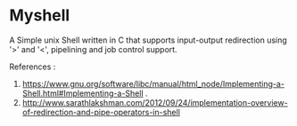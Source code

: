 # Myshell

A Simple unix Shell written in C that supports input-output redirection using '>' and '<', pipelining and job control support.

References :
1. https://www.gnu.org/software/libc/manual/html_node/Implementing-a-Shell.html#Implementing-a-Shell .
2. http://www.sarathlakshman.com/2012/09/24/implementation-overview-of-redirection-and-pipe-operators-in-shell
